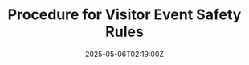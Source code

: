 ---
title: Procedure for Visitor Event Safety Rules
linkTitle: Procedure for Visitor Event Safety Rules
date: '2025-05-06T02:19:00Z'
weight: 1
description: Ensure visitor safety at events through risk assessments, safety plan
  development, staff training, clear communication, real-time monitoring, effective
  incident response, and post-event reviews to improve future safety measures.
draft: false
ref: procedure-for-visitor-event-safety-rules
---